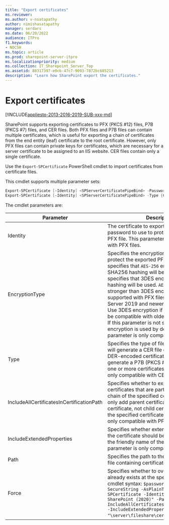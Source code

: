 ```yaml
---
title: "Export certificates"
ms.reviewer: 
ms.author: v-nsatapathy
author: nimishasatapathy
manager: serdars
ms.date: 06/20/2022
audience: ITPro
f1.keywords:
- NOCSH
ms.topic: article
ms.prod: sharepoint-server-itpro
ms.localizationpriority: medium
ms.collection: IT_Sharepoint_Server_Top
ms.assetid: 88317397-e0cb-47c7-9093-7872bc685213
description: "Learn how SharePoint export the certificates."
---
```

 
# Export certificates

[!INCLUDE[appliesto-2013-2016-2019-SUB-xxx-md](../includes/appliesto-2013-2016-2019-SUB-xxx-md.md)]

SharePoint supports exporting certificates to PFX (PKCS #12) files, P7B (PKCS #7) files, and CER files. Both PFX files and P7B files can contain multiple certificates, which is useful for exporting a chain of certificates from the end entity (leaf) certificate to the root certificate. However, only PFX files can contain private keys for certificates, which are necessary for a server certificate to be assigned to an IIS website. CER files contain only a single certificate.

Use the `Export-SPCertificate` PowerShell cmdlet to import certificates from certificate files.

This cmdlet supports multiple parameter sets:

```powershell
Export-SPCertificate [-Identity] <SPServerCertificatePipeBind> -Password <securestring> [-EncryptionType {AES256 | TripleDes}] [-IncludeAllCertificatesInCertificationPath] [-IncludeExtendedProperties] [-Path <string>] [-Force]
Export-SPCertificate [-Identity] <SPServerCertificatePipeBind> -Type {Cert | Pkcs7} [-IncludeAllCertificatesInCertificationPath] [-Path <string>] [-Force]
```

The cmdlet parameters are:

|Parameter|Description|
|--- |--- |
|Identity| The certificate to export. -Password The password to use to protect the exported PFX file. This parameter is only compatible with PFX files.|
|EncryptionType| Specifies the encryption algorithm to use to protect the exported PFX file. AES256 specifies that `AES-256` encryption with SHA256 hashing will be used. TripleDes specifies that 3DES encryption with SHA1 hashing will be used. `AES-256` encryption is stronger than 3DES encryption, but is only supported with PFX files on Windows Server 2019 and newer operating systems. Use 3DES encryption if the PFX file needs to be compatible with older operating systems. If this parameter is not specified, `AES-256` encryption is used by default. This parameter is only compatible with PFX files|
|Type| Specifies the type of file to generate. Cert will generate a CER file containing a single DER-encoded certificate. Pkcs7 will generate a P7B (PKCS #7) file containing one or more certificates. This parameter is only compatible with CER and P7B files|
|IncludeAllCertificatesInCertificationPath| Specifies whether to export additional certificates that are part of the certificate chain of the specified certificate. This will only add parent certificates of the specified certificate, not child certificates issued by the specified certificate. This parameter is only compatible with PFX and P7B files.|
|IncludeExtendedProperties| Specifies whether extended properties of the certificate should be exported, such as the friendly name of the certificate. This parameter is only compatible with PFX files.|
|Path| Specifies the path to the PFX, P7B, or CER file containing certificates.|
|Force |Specifies whether to overwrite a file if it already exists at the specified path. Example cmdlet syntax: `$password = ConvertTo-SecureString -AsPlainText -Force Export-SPCertificate -Identity "Contoso SharePoint (2020)" -Password $password -IncludeAllCertificatesInCertificationPath -IncludeExtendedProperties -Path "\server\fileshare\certificates.pfx`".|
